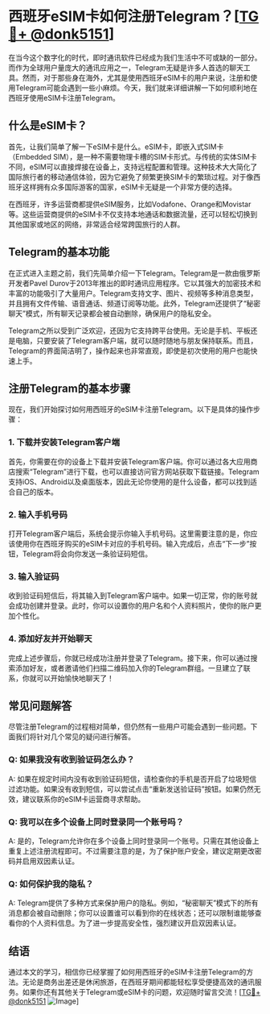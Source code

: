 # 西班牙eSIM卡如何注册Telegram？[[TG💪+ @donk5151](https://t.me/s/donk5151)]

在当今这个数字化的时代，即时通讯软件已经成为我们生活中不可或缺的一部分。而作为全球用户量庞大的通讯应用之一，Telegram无疑是许多人首选的聊天工具。然而，对于那些身在海外，尤其是使用西班牙eSIM卡的用户来说，注册和使用Telegram可能会遇到一些小麻烦。今天，我们就来详细讲解一下如何顺利地在西班牙使用eSIM卡注册Telegram。

## 什么是eSIM卡？

首先，让我们简单了解一下eSIM卡是什么。eSIM卡，即嵌入式SIM卡（Embedded SIM），是一种不需要物理卡槽的SIM卡形式。与传统的实体SIM卡不同，eSIM可以直接焊接在设备上，支持远程配置和管理。这种技术大大简化了国际旅行者的移动通信体验，因为它避免了频繁更换SIM卡的繁琐过程。对于像西班牙这样拥有众多国际游客的国家，eSIM卡无疑是一个非常方便的选择。

在西班牙，许多运营商都提供eSIM服务，比如Vodafone、Orange和Movistar等。这些运营商提供的eSIM卡不仅支持本地通话和数据流量，还可以轻松切换到其他国家或地区的网络，非常适合经常跨国旅行的人群。

## Telegram的基本功能

在正式进入主题之前，我们先简单介绍一下Telegram。Telegram是一款由俄罗斯开发者Pavel Durov于2013年推出的即时通讯应用程序。它以其强大的加密技术和丰富的功能吸引了大量用户。Telegram支持文字、图片、视频等多种消息类型，并且拥有文件传输、语音通话、频道订阅等功能。此外，Telegram还提供了“秘密聊天”模式，所有聊天记录都会被自动删除，确保用户的隐私安全。

Telegram之所以受到广泛欢迎，还因为它支持跨平台使用。无论是手机、平板还是电脑，只要安装了Telegram客户端，就可以随时随地与朋友保持联系。而且，Telegram的界面简洁明了，操作起来也非常直观，即使是初次使用的用户也能快速上手。

## 注册Telegram的基本步骤

现在，我们开始探讨如何用西班牙的eSIM卡注册Telegram。以下是具体的操作步骤：

### 1. 下载并安装Telegram客户端

首先，你需要在你的设备上下载并安装Telegram客户端。你可以通过各大应用商店搜索“Telegram”进行下载，也可以直接访问官方网站获取下载链接。Telegram支持iOS、Android以及桌面版本，因此无论你使用的是什么设备，都可以找到适合自己的版本。

### 2. 输入手机号码

打开Telegram客户端后，系统会提示你输入手机号码。这里需要注意的是，你应该使用你在西班牙购买的eSIM卡对应的手机号码。输入完成后，点击“下一步”按钮，Telegram将会向你发送一条验证码短信。

### 3. 输入验证码

收到验证码短信后，将其输入到Telegram客户端中。如果一切正常，你的账号就会成功创建并登录。此时，你可以设置你的用户名和个人资料照片，使你的账户更加个性化。

### 4. 添加好友并开始聊天

完成上述步骤后，你就已经成功注册并登录了Telegram。接下来，你可以通过搜索添加好友，或者邀请他们扫描二维码加入你的Telegram群组。一旦建立了联系，你就可以开始愉快地聊天了！

## 常见问题解答

尽管注册Telegram的过程相对简单，但仍然有一些用户可能会遇到一些问题。下面我们将针对几个常见的疑问进行解答。

### Q: 如果我没有收到验证码怎么办？

A: 如果在规定时间内没有收到验证码短信，请检查你的手机是否开启了垃圾短信过滤功能。如果没有收到短信，可以尝试点击“重新发送验证码”按钮。如果仍然无效，建议联系你的eSIM卡运营商寻求帮助。

### Q: 我可以在多个设备上同时登录同一个账号吗？

A: 是的，Telegram允许你在多个设备上同时登录同一个账号。只需在其他设备上重复上述注册流程即可。不过需要注意的是，为了保护账户安全，建议定期更改密码并启用双因素认证。

### Q: 如何保护我的隐私？

A: Telegram提供了多种方式来保护用户的隐私。例如，“秘密聊天”模式下的所有消息都会被自动删除；你可以设置谁可以看到你的在线状态；还可以限制谁能够查看你的个人资料信息。为了进一步提高安全性，强烈建议开启双因素认证。

## 结语

通过本文的学习，相信你已经掌握了如何用西班牙的eSIM卡注册Telegram的方法。无论是商务出差还是休闲旅游，在西班牙期间都能轻松享受便捷高效的通讯服务。如果你还有其他关于Telegram或eSIM卡的问题，欢迎随时留言交流！[[TG💪+ @donk5151](https://t.me/s/donk5151) ![Image](https://i.postimg.cc/rwNCRYN7/Snipaste-2025-04-30-17-27-05.png)]
